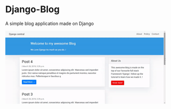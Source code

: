 # Django-Blog
A simple blog application made on Django 



![example](https://github.com/nimadorostkar/Django-Blog/blob/master/demo.gif)
